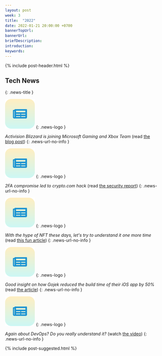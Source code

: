 ```yaml
---
layout: post
week: 3
title:  "2022"
date: 2022-01-21 20:00:00 +0700
bannerTopUrl: 
bannerUrl: 
briefDescription: 
introduction:
keywords:
---
```


{% include post-header.html %}

## Tech News
{: .news-title }

![memo](/assets/images/tech-news.svg)
{: .news-logo }

*Activision Blizzard is joining Microsoft Gaming and Xbox Team* (read [the blog post](https://news.xbox.com/en-us/2022/01/18/welcoming-activision-blizzard-to-microsoft-gaming/))
{: .news-url-no-info }

![memo](/assets/images/tech-news.svg)
{: .news-logo }

*2FA compromise led to crypto.com hack* (read [the security report](https://crypto.com/product-news/crypto-com-security-report-next-steps))
{: .news-url-no-info }

![memo](/assets/images/tech-news.svg)
{: .news-logo }

*With the hype of NFT these days, let's try to understand it one more time* (read [this fun article](https://www.theverge.com/22310188/nft-explainer-what-is-blockchain-crypto-art-faq))
{: .news-url-no-info }

![memo](/assets/images/tech-news.svg)
{: .news-logo }

*Good insight on how Gojek reduced the build time of their iOS app by 50%* (read [the article](https://www.gojek.io/blog/reducing-our-build-time-by-50))
{: .news-url-no-info }

![memo](/assets/images/tech-news.svg)
{: .news-logo }

*Again about DevOps? Do you really understand it?* (watch [the video](https://youtu.be/0yWAtQ6wYNM))
{: .news-url-no-info }

{% include post-suggested.html %}